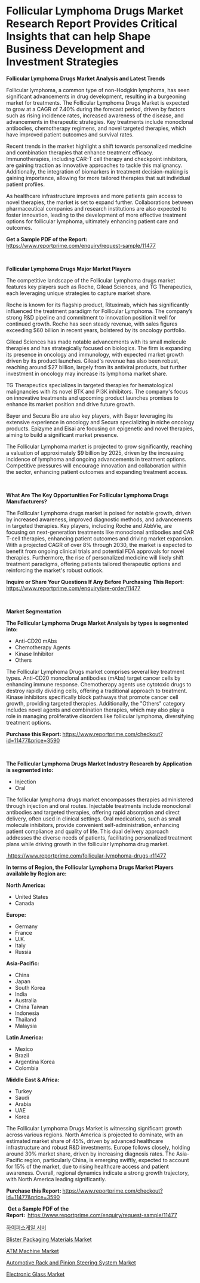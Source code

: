<p><h1>Follicular Lymphoma Drugs Market Research Report Provides Critical Insights that can help Shape Business Development and Investment Strategies</h1></p><p><strong>Follicular Lymphoma Drugs Market Analysis and Latest Trends</strong></p>
<p><p>Follicular lymphoma, a common type of non-Hodgkin lymphoma, has seen significant advancements in drug development, resulting in a burgeoning market for treatments. The Follicular Lymphoma Drugs Market is expected to grow at a CAGR of 7.40% during the forecast period, driven by factors such as rising incidence rates, increased awareness of the disease, and advancements in therapeutic strategies. Key treatments include monoclonal antibodies, chemotherapy regimens, and novel targeted therapies, which have improved patient outcomes and survival rates.</p><p>Recent trends in the market highlight a shift towards personalized medicine and combination therapies that enhance treatment efficacy. Immunotherapies, including CAR-T cell therapy and checkpoint inhibitors, are gaining traction as innovative approaches to tackle this malignancy. Additionally, the integration of biomarkers in treatment decision-making is gaining importance, allowing for more tailored therapies that suit individual patient profiles.</p><p>As healthcare infrastructure improves and more patients gain access to novel therapies, the market is set to expand further. Collaborations between pharmaceutical companies and research institutions are also expected to foster innovation, leading to the development of more effective treatment options for follicular lymphoma, ultimately enhancing patient care and outcomes.</p></p>
<p><strong>Get a Sample PDF of the Report:&nbsp;</strong> <a href="https://www.reportprime.com/enquiry/request-sample/11477">https://www.reportprime.com/enquiry/request-sample/11477</a></p>
<p>&nbsp;</p>
<p><strong>Follicular Lymphoma Drugs Major Market Players</strong></p>
<p><p>The competitive landscape of the Follicular Lymphoma drugs market features key players such as Roche, Gilead Sciences, and TG Therapeutics, each leveraging unique strategies to capture market share.</p><p>Roche is known for its flagship product, Rituximab, which has significantly influenced the treatment paradigm for Follicular Lymphoma. The company’s strong R&D pipeline and commitment to innovation position it well for continued growth. Roche has seen steady revenue, with sales figures exceeding $60 billion in recent years, bolstered by its oncology portfolio.</p><p>Gilead Sciences has made notable advancements with its small molecule therapies and has strategically focused on biologics. The firm is expanding its presence in oncology and immunology, with expected market growth driven by its product launches. Gilead's revenue has also been robust, reaching around $27 billion, largely from its antiviral products, but further investment in oncology may increase its lymphoma market share.</p><p>TG Therapeutics specializes in targeted therapies for hematological malignancies with its novel BTK and PI3K inhibitors. The company's focus on innovative treatments and upcoming product launches promises to enhance its market position and drive future growth.</p><p>Bayer and Secura Bio are also key players, with Bayer leveraging its extensive experience in oncology and Secura specializing in niche oncology products. Epizyme and Eisai are focusing on epigenetic and novel therapies, aiming to build a significant market presence.</p><p>The Follicular Lymphoma market is projected to grow significantly, reaching a valuation of approximately $9 billion by 2025, driven by the increasing incidence of lymphoma and ongoing advancements in treatment options. Competitive pressures will encourage innovation and collaboration within the sector, enhancing patient outcomes and expanding treatment access.</p></p>
<p>&nbsp;</p>
<p><strong>What Are The Key Opportunities For Follicular Lymphoma Drugs Manufacturers?</strong></p>
<p><p>The Follicular Lymphoma drugs market is poised for notable growth, driven by increased awareness, improved diagnostic methods, and advancements in targeted therapies. Key players, including Roche and AbbVie, are focusing on next-generation treatments like monoclonal antibodies and CAR T-cell therapies, enhancing patient outcomes and driving market expansion. With a projected CAGR of over 8% through 2030, the market is expected to benefit from ongoing clinical trials and potential FDA approvals for novel therapies. Furthermore, the rise of personalized medicine will likely shift treatment paradigms, offering patients tailored therapeutic options and reinforcing the market's robust outlook.</p></p>
<p><strong>Inquire or Share Your Questions If Any Before Purchasing This Report:</strong> <a href="https://www.reportprime.com/enquiry/pre-order/11477">https://www.reportprime.com/enquiry/pre-order/11477</a></p>
<p>&nbsp;</p>
<p><strong>Market Segmentation</strong></p>
<p><strong>The Follicular Lymphoma Drugs Market Analysis by types is segmented into:</strong></p>
<p><ul><li>Anti-CD20 mAbs</li><li>Chemotherapy Agents</li><li>Kinase Inhibitor</li><li>Others</li></ul></p>
<p><p>The Follicular Lymphoma Drugs market comprises several key treatment types. Anti-CD20 monoclonal antibodies (mAbs) target cancer cells by enhancing immune response. Chemotherapy agents use cytotoxic drugs to destroy rapidly dividing cells, offering a traditional approach to treatment. Kinase inhibitors specifically block pathways that promote cancer cell growth, providing targeted therapies. Additionally, the "Others" category includes novel agents and combination therapies, which may also play a role in managing proliferative disorders like follicular lymphoma, diversifying treatment options.</p></p>
<p><strong>Purchase this Report:&nbsp;</strong><a href="https://www.reportprime.com/checkout?id=11477&price=3590">https://www.reportprime.com/checkout?id=11477&price=3590</a></p>
<p>&nbsp;</p>
<p><strong>The Follicular Lymphoma Drugs Market Industry Research by Application is segmented into:</strong></p>
<p><ul><li>Injection</li><li>Oral</li></ul></p>
<p><p>The follicular lymphoma drugs market encompasses therapies administered through injection and oral routes. Injectable treatments include monoclonal antibodies and targeted therapies, offering rapid absorption and direct delivery, often used in clinical settings. Oral medications, such as small molecule inhibitors, provide convenient self-administration, enhancing patient compliance and quality of life. This dual delivery approach addresses the diverse needs of patients, facilitating personalized treatment plans while driving growth in the follicular lymphoma drug market.</p></p>
<p><a href="https://www.reportprime.com/follicular-lymphoma-drugs-r11477">&nbsp;https://www.reportprime.com/follicular-lymphoma-drugs-r11477</a></p>
<p><strong>In terms of Region, the Follicular Lymphoma Drugs Market Players available by Region are:</strong></p>
<p>
    <p> <strong> North America: </strong>
        <ul>
            <li>United States</li>
            <li>Canada</li>
        </ul>
        </p> 
    <p> <strong> Europe: </strong>
        <ul>
            <li>Germany</li>
            <li>France</li>
            <li>U.K.</li>
            <li>Italy</li>
            <li>Russia</li>
        </ul>
        </p> 
    <p> <strong> Asia-Pacific: </strong>
        <ul>
            <li>China</li>
            <li>Japan</li>
            <li>South Korea</li>
            <li>India</li>
            <li>Australia</li>
            <li>China Taiwan</li>
            <li>Indonesia</li>
            <li>Thailand</li>
            <li>Malaysia</li>
        </ul>
        </p> 
    <p> <strong> Latin America: </strong>
        <ul>
            <li>Mexico</li>
            <li>Brazil</li>
            <li>Argentina Korea</li>
            <li>Colombia</li>
        </ul>
        </p> 
    <p> <strong> Middle East & Africa: </strong>
        <ul>
            <li>Turkey</li>
            <li>Saudi</li>
            <li>Arabia</li>
            <li>UAE</li>
            <li>Korea</li>
        </ul>
    </p>
    </p>
<p><p>The Follicular Lymphoma Drugs Market is witnessing significant growth across various regions. North America is projected to dominate, with an estimated market share of 45%, driven by advanced healthcare infrastructure and robust R&D investments. Europe follows closely, holding around 30% market share, driven by increasing diagnosis rates. The Asia-Pacific region, particularly China, is emerging swiftly, expected to account for 15% of the market, due to rising healthcare access and patient awareness. Overall, regional dynamics indicate a strong growth trajectory, with North America leading significantly.</p></p>
<p><strong>Purchase this Report: </strong><a href="https://www.reportprime.com/checkout?id=11477&price=3590">https://www.reportprime.com/checkout?id=11477&price=3590</a></p>
<p>&nbsp;<strong>Get a Sample PDF of the Report:&nbsp;&nbsp;</strong><a href="https://www.reportprime.com/enquiry/request-sample/11477">https://www.reportprime.com/enquiry/request-sample/11477</a></p>
<p><strong></strong></p>
<p><p><a href="https://medium.com/@melodyfunk1988/%EC%84%B8%EA%B3%84-hyperscale-servers-market-%EC%9D%80-2024%EC%97%90%EC%84%9C-2031%EB%A1%9C-%EC%97%B0%ED%8F%89%EA%B7%A0-%EC%A6%9D%EA%B0%80%EC%9C%A8%EC%9D%84-%EB%B3%B4%EC%9D%BC-%EA%B2%83%EC%9C%BC%EB%A1%9C-%EC%98%88%EC%83%81%EB%90%A9%EB%8B%88%EB%8B%A4-4e26caacd5b5">하이퍼스케일 서버</a></p><p><a href="https://medium.com/@charles.paige7455/the-comprehensive-blister-packaging-materials-market-research-report-is-essential-for-cf4d443c7e3d">Blister Packaging Materials Market</a></p><p><a href="https://www.linkedin.com/pulse/strategic-roadmap-success-global-atm-machine-market-analysis2024-po9he?trackingId=YDKa0reSRECyw69W01Nk1w%3D%3D">ATM Machine Market</a></p><p><a href="https://medium.com/@lanellmagettlz8m/automotive-rack-and-pinion-steering-system-market-a-global-and-regional-analysis-focus-on-end-2fd32fe39b6b">Automotive Rack and Pinion Steering System Market</a></p><p><a href="https://www.linkedin.com/pulse/exploring-electronic-glass-market-dynamics-global-trends-future-wtble?trackingId=mTudOofOSMGBZ2ndviArYg%3D%3D">Electronic Glass Market</a></p></p>
